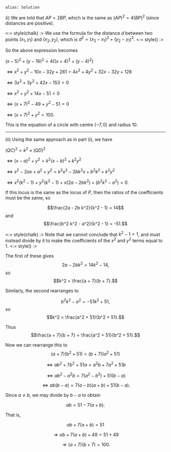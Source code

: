 ````
alias: Solution
````

(i) We are told that $AP = 2BP$, which is the same as $(AP)^2 = 4(BP)^2$ (since distances are positive).

<:= style(chalk) :>
We use the formula for the distance $d$ between two points $(x_1,y_1)$ and $(x_2,y_2)$, which is $d^2 = (x_2-x_1)^2 + (y_2-y_1)^2$.
<:= style() :>

So the above expression becomes

$(x - 5)^2 + (y - 16)^2 = 4((x + 4)^2 + (y - 4)^2)$

$\iff x^2 + y^2 - 10x - 32y + 281 = 4x^2 + 4y^2 + 32x - 32y + 128$

$\iff 3x^2 + 3y^2 + 42x - 153 = 0$

$\iff x^2 + y^2 + 14x - 51 = 0$

$\iff (x + 7)^2 - 49 + y^2 - 51 = 0$

$\iff (x + 7)^2 + y^2 = 100$.

This is the equation of a circle with centre $(-7,0)$ and radius $10$.

* * *

(ii) Using the same approach as in part (i), we have

$(QC)^2 = k^2 \times (QD)^2$

$\iff (x - a)^2 + y^2 = k^2(x - b)^2 + k^2y^2$

$\iff x^2 - 2ax + a^2 + y^2 = k^2 x^2 - 2bk^2 x + b^2 k^2 + k^2 y^2$

$\iff x^2(k^2 - 1) + y^2(k^2 - 1) + x(2a - 2b k^2) + (b^2 k^2 - a^2) = 0$.

If this locus is the same as the locus of $P$, then the ratios of the coefficients must be the same, so

$$\frac{2a - 2b k^2}{k^2 - 1} = 14$$ and $$\frac{b^2 k^2 - a^2}{k^2 - 1} = -51.$$

<:= style(chalk) :>
Note that we cannot conclude that $k^2 - 1 = 1$, and must instead divide by it to make the coefficients of the $x^2$ and $y^2$ terms equal to 1.
<:= style() :>

The first of these gives
$$2a - 2b k^2 = 14k^2 - 14,$$
so
$$k^2 = \frac{a + 7}{b + 7}.$$

Similarly, the second rearranges to

$$b^2 k^2 - a^2 = -51k^2 + 51,$$
so
$$k^2 = \frac{a^2 + 51}{b^2 + 51}.$$

Thus 
$$\frac{a + 7}{b + 7} = \frac{a^2 + 51}{b^2 + 51}.$$

Now we can rearrange this to
$$(a + 7)(b^2 + 51) = (b + 7)(a^2 + 51)$$

$$\iff ab^2 + 7b^2 + 51a = a^2b + 7a^2 + 51b$$

$$\iff ab^2 - a^2b = 7(a^2 - b^2) + 51(b - a)$$

$$\iff ab(b - a) = 7(a - b)(a + b) + 51(b - a).$$

Since $a \neq b$, we may divide by $b-a$ to obtain

$$ab = 51 - 7(a + b).$$

That is,

$$ab + 7(a + b) = 51$$

$$\Rightarrow ab + 7(a + b) + 49 = 51 + 49$$

$$\Rightarrow (a + 7)(b + 7) = 100.$$

